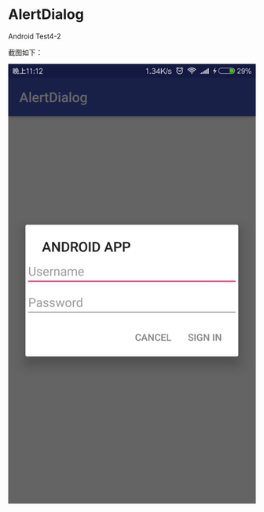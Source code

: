 # AlertDialog
Android Test4-2

截图如下：

![image](https://github.com/522520/AlertDialog/blob/master/images/yan_1.png)
